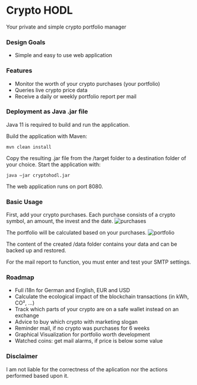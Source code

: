 # Crypto HODL
Your private and simple crypto portfolio manager

### Design Goals
* Simple and easy to use web application

### Features
* Monitor the worth of your crypto purchases (your portfolio)
* Queries live crypto price data
* Receive a daily or weekly portfolio report per mail

### Deployment as Java .jar file
Java 11 is required to build and run the application.

Build the application with Maven:

`mvn clean install`

Copy the resulting .jar file from the /target folder to a destination folder of your choice. Start the application with:

`java –jar cryptohodl.jar`

The web application runs on port 8080.

### Basic Usage

First, add your crypto purchases. Each purchase consists of a crypto symbol, an amount, the invest and the date.
![purchases](https://user-images.githubusercontent.com/876501/147583084-5f2f0d01-dd27-48c0-8f92-1859cedb6ad0.png)

The portfolio will be calculated based on your purchases.
![portfolio](https://user-images.githubusercontent.com/876501/147582920-701642fe-e36a-4f48-a21c-96bf89b00273.png)

The content of the created /data folder contains your data and can be backed up and restored.

For the mail report to function, you must enter and test your SMTP settings.

### Roadmap
* Full i18n for German and English, EUR and USD
* Calculate the ecological impact of the blockchain transactions (in kWh, CO², ...)
* Track which parts of your crypto are on a safe wallet instead on an exchange
* Advice to buy which crypto with marketing slogan
* Reminder mail, if no crypto was purchases for 6 weeks
* Graphical Visualization for portfolio worth development
* Watched coins: get mail alarms, if price is below some value

### Disclaimer 
I am not liable for the correctness of the aplication nor the actions performed based upon it.

